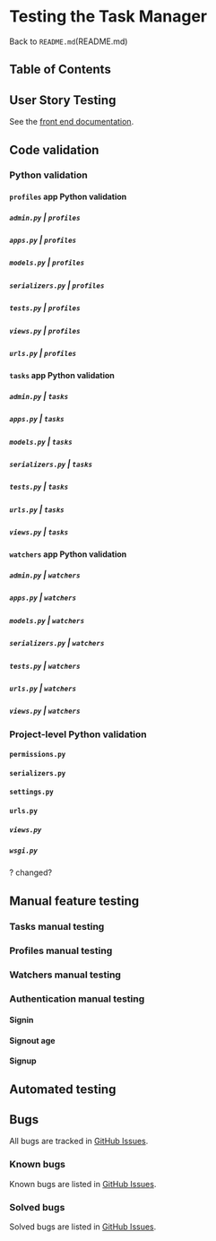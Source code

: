 <!-- Disable warnings about inline HTML -->
<!-- markdownlint-disable MD033 -->
<!-- Disable warnings about hard tabs -->
<!-- markdownlint-disable MD010 -->
<!-- Disable warnings about fenced code blocks -->
<!-- markdownlint-disable MD040 -->

# Testing the Task Manager

Back to  `README.md`(README.md)

## Table of Contents

## User Story Testing

See the [front end documentation](https://github.com/blahosyl/task-manager-frontend/blob/main/TESTING.md#testing-user-stories).

## Code validation

### Python validation

#### `profiles` app Python validation

##### `admin.py` | `profiles`

##### `apps.py` | `profiles`

##### `models.py` | `profiles`

##### `serializers.py` | `profiles`

##### `tests.py` | `profiles`

##### `views.py` | `profiles`

##### `urls.py` | `profiles`

#### `tasks` app Python validation

##### `admin.py` | `tasks`

##### `apps.py` | `tasks`

##### `models.py` | `tasks`

##### `serializers.py` | `tasks`

##### `tests.py` | `tasks`

##### `urls.py` | `tasks`

##### `views.py` | `tasks`

#### `watchers` app Python validation

##### `admin.py` | `watchers`

##### `apps.py` | `watchers`

##### `models.py` | `watchers`

##### `serializers.py` | `watchers`

##### `tests.py` | `watchers`

##### `urls.py` | `watchers`

##### `views.py` | `watchers`

### Project-level Python validation

#### `permissions.py`

#### `serializers.py`

#### `settings.py`

#### `urls.py`

##### `views.py`

##### `wsgi.py`

? changed?

## Manual feature testing

### Tasks manual testing

### Profiles manual testing

### Watchers manual testing

### Authentication manual testing

#### Signin

#### Signout age

#### Signup

## Automated testing

## Bugs

All bugs are tracked in [GitHub Issues](https://github.com/blahosyl/task-manager-api/issues?q=is%3Aissue+label%3Abug).

### Known bugs

Known bugs are listed in [GitHub Issues](https://github.com/blahosyl/task-manager-api/issues?q=is%3Aissue+label%3Abug+is%3Aopen).

### Solved bugs

Solved bugs are listed in [GitHub Issues](https://github.com/blahosyl/task-manager-api/issues?q=is%3Aissue+label%3Abug+is%3Aclosed).
